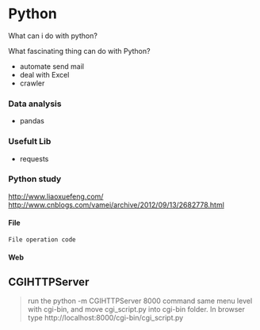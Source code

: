 # Python

What can i do with python?

What fascinating thing can do with Python?
- automate send mail
- deal with Excel
- crawler


### Data analysis
- pandas

### Usefult Lib
- requests


### Python study 
http://www.liaoxuefeng.com/
http://www.cnblogs.com/vamei/archive/2012/09/13/2682778.html


#### File
	File operation code 
	
	
#### Web
CGIHTTPServer
--------
>run the python -m CGIHTTPServer 8000 command same menu level with cgi-bin,
and move cgi_script.py into cgi-bin folder.
In browser type http://localhost:8000/cgi-bin/cgi_script.py

